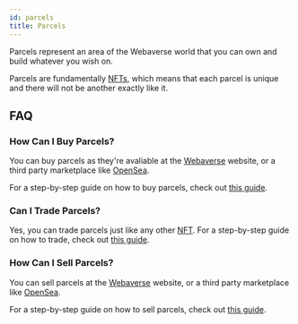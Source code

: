 ```yaml
---
id: parcels 
title: Parcels 
---
```


Parcels represent an area of the Webaverse world that you can own and build whatever you wish on.

Parcels are fundamentally [NFTs](./nfts), which means that each parcel is unique and there will not be another exactly like it.

## FAQ

### How Can I Buy Parcels?

You can buy parcels as they're avaliable at the [Webaverse](https://webaverse.com) website, or a third party marketplace like [OpenSea](https://opensea.io/).

For a step-by-step guide on how to buy parcels, check out [this guide](../market/nfts-guide).

### Can I Trade Parcels?

Yes, you can trade parcels just like any other [NFT](./nfts). For a step-by-step guide on how to trade, check out [this guide](../market/trade-guide).

### How Can I Sell Parcels?

You can sell parcels at the [Webaverse](https://webaverse.com) website, or a third party marketplace like [OpenSea](https://opensea.io/).

For a step-by-step guide on how to sell parcels, check out [this guide](../market/nfts-guide).
